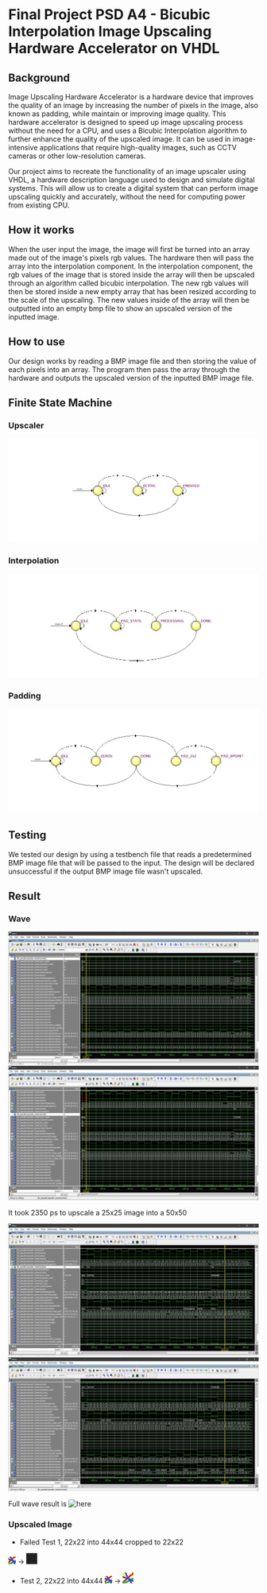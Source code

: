 # Final Project PSD A4 - Bicubic Interpolation Image Upscaling Hardware Accelerator on VHDL

## Background

Image Upscaling Hardware Accelerator is a hardware device that improves the quality of an image by increasing the number of pixels in the image, also known as padding, while maintain or improving image quality. This hardware accelerator is designed to speed up image upscaling process without the need for a CPU, and uses a Bicubic Interpolation algorithm to further enhance the quality of the upscaled image. It can be used in image-intensive applications that require high-quality images, such as CCTV cameras or other low-resolution cameras.

Our project aims to recreate the functionality of an image upscaler using VHDL, a hardware description language used to design and simulate digital systems. This will allow us to create a digital system that can perform image upscaling quickly and accurately, without the need for computing power from existing CPU.

## How it works

When the user input the image, the image will first be turned into an array made out of the image's pixels rgb values. The hardware then will pass the array into the interpolation component. In the interpolation component, the rgb values of the image that is stored inside the array will then be upscaled through an algorithm called bicubic interpolation. The new rgb values will then be stored inside a new empty array that has been resized according to the scale of the upscaling. The new values inside of the array will then be outputted into an empty bmp file to show an upscaled version of the inputted image.

## How to use

Our design works by reading a BMP image file and then storing the value of each pixels into an array. The program then pass the array through the hardware and outputs the upscaled version of the inputted BMP image file.

## Finite State Machine

### Upscaler
![alt text](https://github.com/Jordinia/Bicubic-Interpolation/blob/main/Assets/FSM%20Upscaler.jpg?raw=true)

### Interpolation
![alt text](https://github.com/Jordinia/Bicubic-Interpolation/blob/main/Assets/FSM%20Interpolation.jpg?raw=true)

### Padding
![alt text](https://github.com/Jordinia/Bicubic-Interpolation/blob/main/Assets/FSM%20Padding.jpg?raw=true)

## Testing

We tested our design by using a testbench file that reads a predetermined BMP image file that will be passed to the input. The design will be declared unsuccessful if the output BMP image file wasn't upscaled.

## Result

### Wave
![alt text](https://github.com/Jordinia/Bicubic-Interpolation/blob/main/Assets/ScreenshotWave1.jpg?raw=true)
![alt text](https://github.com/Jordinia/Bicubic-Interpolation/blob/main/Assets/ScreenshotWave2.jpg?raw=true)

It took 2350 ps to upscale a 25x25 image into a 50x50

![alt text](https://github.com/Jordinia/Bicubic-Interpolation/blob/main/Assets/ScreenshotWave3.jpg?raw=true)
![alt text](https://github.com/Jordinia/Bicubic-Interpolation/blob/main/Assets/ScreenshotWave4.jpg?raw=true)

Full wave result is ![here](https://github.com/Jordinia/Bicubic-Interpolation/blob/main/Assets/UPSCALER.wlf)

### Upscaled Image
 
 - Failed Test 1, 22x22 into 44x44 cropped to 22x22

 ![alt text](https://raw.githubusercontent.com/Jordinia/Bicubic-Interpolation/main/Assets/test2.bmp) -> ![alt text](https://raw.githubusercontent.com/Jordinia/Bicubic-Interpolation/main/Assets/out1.bmp)
 
 - Test 2, 22x22 into 44x44 
 ![alt text](https://raw.githubusercontent.com/Jordinia/Bicubic-Interpolation/main/Assets/test2.bmp) -> ![alt text](https://raw.githubusercontent.com/Jordinia/Bicubic-Interpolation/main/Assets/out2.bmp)
